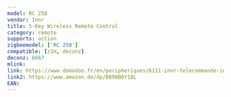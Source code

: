 ```yaml
---
model: RC 250
vendor: Innr
title: 5-Key Wireless Remote Control
category: remote
supports: action
zigbeemodel: ['RC 250']
compatible: [z2m, deconz]
deconz: 6667
mlink: 
link: https://www.domadoo.fr/en/peripheriques/6111-innr-telecommande-intelligente-sans-fil-zigbee-5-touches-8718781553371.html
link2: https://www.amazon.de/dp/B098B6Y18L
EAN: 
---
```

